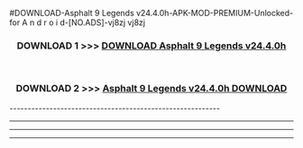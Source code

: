 #DOWNLOAD-Asphalt 9 Legends v24.4.0h-APK-MOD-PREMIUM-Unlocked-for A n d r o i d-[NO.ADS]-vj8zj vj8zj 



<div align="center">

<h3>DOWNLOAD 1 >>> <a href="https://t.co/FKmqrqFo6t??judul=Asphalt 9 Legends v24.4.0h">DOWNLOAD Asphalt 9 Legends v24.4.0h</a></h3><br>

<h3>DOWNLOAD 2 >>> <a href="https://t.co/FKmqrqFo6t??judul=Asphalt 9 Legends v24.4.0h">Asphalt 9 Legends v24.4.0h DOWNLOAD </a></h3>

</div>
----------------------------------------------------------

----------------------------------------------------------

----------------------------------------------------------

----------------------------------------------------------



